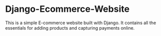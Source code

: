 # Django-Ecommerce-Website
This is a simple E-commerce website built with Django. It contains all the essentials for adding products and capturing payments online.
